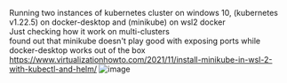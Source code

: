 Running two instances of kubernetes cluster on windows 10, (kubernetes v1.22.5) on docker-desktop and (minikube) on wsl2 docker <br>
Just checking how it work on multi-clusters<br>
found out that minikube doesn't play good with exposing ports while docker-desktop works out of the box<br>
https://www.virtualizationhowto.com/2021/11/install-minikube-in-wsl-2-with-kubectl-and-helm/
![image](https://user-images.githubusercontent.com/102406287/163315391-31479bc0-ac06-45ef-8594-cfd1a3b8d7fd.png)
